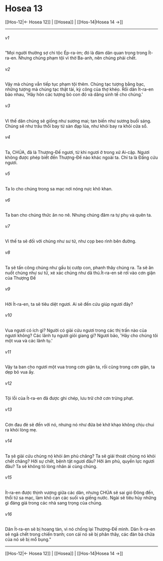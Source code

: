 # Hosea 13

[[Hos-12|← Hosea 12]] | [[Hosea]] | [[Hos-14|Hosea 14 →]]
***



###### v1 
"Mọi người thường sợ chi tộc Ép-ra-im; đó là đám dân quan trọng trong Ít-ra-en. Nhưng chúng phạm tội vì thờ Ba-anh, nên chúng phải chết. 

###### v2 
Vậy mà chúng vẫn tiếp tục phạm tội thêm. Chúng tạc tượng bằng bạc, những tượng mà chúng tạc thật tài, kỳ công của thợ khéo. Rồi dân Ít-ra-en bảo nhau, 'Hãy hôn các tượng bò con đó và dâng sinh tế cho chúng.' 

###### v3 
Vì thế dân chúng sẽ giống như sương mai; tan biến như sương buổi sáng. Chúng sẽ như trấu thổi bay từ sàn đạp lúa, như khói bay ra khỏi cửa sổ. 

###### v4 
Ta, CHÚA, đã là Thượng-Đế ngươi, từ khi ngươi ở trong xứ Ai-cập. Ngươi không được phép biết đến Thượng-Đế nào khác ngoài ta. Chỉ ta là Đấng cứu ngươi. 

###### v5 
Ta lo cho chúng trong sa mạc nơi nóng nực khô khan. 

###### v6 
Ta ban cho chúng thức ăn no nê. Nhưng chúng đâm ra tự phụ và quên ta. 

###### v7 
Vì thế ta sẽ đối với chúng như sư tử, như cọp beo rình bên đường. 

###### v8 
Ta sẽ tấn công chúng như gấu bị cướp con, phanh thây chúng ra. Ta sẽ ăn nuốt chúng như sư tử, xé xác chúng như dã thú.Ít-ra-en sẽ rơi vào cơn giận của Thượng Đế 

###### v9 
Hỡi Ít-ra-en, ta sẽ tiêu diệt ngươi. Ai sẽ đến cứu giúp ngươi đây? 

###### v10 
Vua ngươi có ích gì? Người có giải cứu ngươi trong các thị trấn nào của ngươi không? Các lãnh tụ ngươi giỏi giang gì? Ngươi bảo, 'Hãy cho chúng tôi một vua và các lãnh tụ.' 

###### v11 
Vậy ta ban cho ngươi một vua trong cơn giận ta, rồi cũng trong cơn giận, ta dẹp bỏ vua ấy. 

###### v12 
Tội lỗi của Ít-ra-en đã được ghi chép, lưu trữ chờ cơn trừng phạt. 

###### v13 
Cơn đau đẻ sẽ đến với nó, nhưng nó như đứa bé khờ khạo không chịu chui ra khỏi lòng mẹ. 

###### v14 
Ta sẽ giải cứu chúng nó khỏi âm phủ chăng? Ta sẽ giải thoát chúng nó khỏi chết chăng? Hỡi sự chết, bệnh tật ngươi đâu? Hỡi âm phủ, quyền lực ngươi đâu? Ta sẽ không tỏ lòng nhân ái cùng chúng. 

###### v15 
Ít-ra-en được thịnh vượng giữa các dân, nhưng CHÚA sẽ sai gió Đông đến, thổi từ sa mạc, làm khô cạn các suối và giếng nước. Ngài sẽ tiêu hủy những gì đáng giá trong các nhà sang trọng của chúng. 

###### v16 
Dân Ít-ra-en sẽ bị hoang tàn, vì nó chống lại Thượng-Đế mình. Dân Ít-ra-en sẽ ngã chết trong chiến tranh; con cái nó sẽ bị phân thây, các đàn bà chửa của nó sẽ bị mổ bụng."

***
[[Hos-12|← Hosea 12]] | [[Hosea]] | [[Hos-14|Hosea 14 →]]
